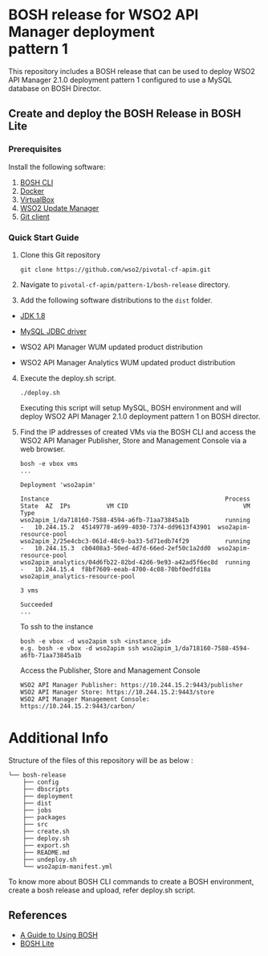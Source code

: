 # BOSH release for WSO2 API Manager deployment <br>pattern 1

This repository includes a BOSH release that can be used to deploy WSO2 API Manager 2.1.0 deployment pattern 1
configured to use a MySQL database on BOSH Director.

## Create and deploy the BOSH Release in BOSH Lite

### Prerequisites

Install the following software:

1. [BOSH CLI](https://bosh.io/docs/cli-v2.html)
2. [Docker](https://docs.docker.com/engine/installation/)
3. [VirtualBox](https://www.virtualbox.org/manual/ch02.html)
4. [WSO2 Update Manager](http://wso2.com/wum)
5. [Git client](https://git-scm.com/book/en/v2/Getting-Started-Installing-Git)

### Quick Start Guide

1. Clone this Git repository
    ```
    git clone https://github.com/wso2/pivotal-cf-apim.git
    ```
    
2. Navigate to `pivotal-cf-apim/pattern-1/bosh-release` directory.

3. Add the following software distributions to the `dist` folder.

- [JDK 1.8](http://www.oracle.com/technetwork/java/javase/downloads/jdk8-downloads-2133151.html)

- [MySQL JDBC driver](https://dev.mysql.com/downloads/connector/j/5.1.html)

- WSO2 API Manager WUM updated product distribution

- WSO2 API Manager Analytics WUM updated product distribution

4. Execute the deploy.sh script.
   ```
   ./deploy.sh
   ```
   Executing this script will setup MySQL, BOSH environment and will deploy WSO2 API Manager 2.1.0 deployment pattern 1 on BOSH director.

5. Find the IP addresses of created VMs via the BOSH CLI and access the WSO2 API Manager Publisher, Store and Management Console via a web browser.
    ```
    bosh -e vbox vms
    ...
    
    Deployment 'wso2apim'
    
    Instance                                                 Process State  AZ  IPs          VM CID                                VM Type  
    wso2apim_1/da718160-7588-4594-a6fb-71aa73845a1b          running        -   10.244.15.2  45149778-a699-4030-7374-dd9613f43901  wso2apim-resource-pool  
    wso2apim_2/25e4cbc3-061d-48c9-ba33-5d71edb74f29          running        -   10.244.15.3  cb0408a3-50ed-4d7d-66ed-2ef50c1a2dd0  wso2apim-resource-pool  
    wso2apim_analytics/04d6fb22-82bd-42d6-9e93-a42ad5f6ec8d  running        -   10.244.15.4  f8bf7609-eeab-4700-4c08-70bf0edfd18a  wso2apim_analytics-resource-pool  
    
    3 vms
    
    Succeeded
    ...
    ```
    To ssh to the instance
    ```
    bosh -e vbox -d wso2apim ssh <instance_id>
    e.g. bosh -e vbox -d wso2apim ssh wso2apim_1/da718160-7588-4594-a6fb-71aa73845a1b
    ```
    Access the Publisher, Store and Management Console
    ```
    WSO2 API Manager Publisher: https://10.244.15.2:9443/publisher
    WSO2 API Manager Store: https://10.244.15.2:9443/store
    WSO2 API Manager Management Console: https://10.244.15.2:9443/carbon/
    ```

# Additional Info

Structure of the files of this repository will be as below :
```
└── bosh-release
    ├── config
    ├── dbscripts
    ├── deployment
    ├── dist
    ├── jobs
    ├── packages
    ├── src
    ├── create.sh
    ├── deploy.sh
    ├── export.sh
    ├── README.md
    ├── undeploy.sh
    └── wso2apim-manifest.yml
```
To know more about BOSH CLI commands to create a BOSH environment, create a bosh release and upload, refer deploy.sh script.

## References

* [A Guide to Using BOSH](http://mariash.github.io/learn-bosh/)
* [BOSH Lite](https://bosh.io/docs/bosh-lite.html)
